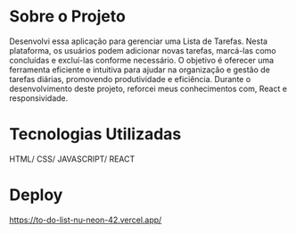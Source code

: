 # Sobre o Projeto

Desenvolvi essa aplicação para gerenciar uma Lista de Tarefas. Nesta plataforma, os usuários podem adicionar novas tarefas, marcá-las como concluídas e excluí-las conforme necessário. O objetivo é oferecer uma ferramenta eficiente e intuitiva para ajudar na organização e gestão de tarefas diárias, promovendo produtividade e eficiência. Durante o desenvolvimento deste projeto, reforcei meus conhecimentos com, React e responsividade.

# Tecnologias Utilizadas 

HTML/
CSS/
JAVASCRIPT/
REACT

# Deploy

https://to-do-list-nu-neon-42.vercel.app/
